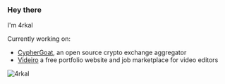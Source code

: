 

### Hey there 
I'm 4rkal

Currently working on:

- [CypherGoat](https://cyphergoat.com), an open source crypto exchange aggregator
- [Videiro](https://videiro.com) a free portfolio website and job marketplace for video editors


<p align="left"> <img src="https://komarev.com/ghpvc/?username=4rkal&label=Profile%20views&color=0e75b6&style=flat" alt="4rkal" /> </p>

<!---
4rkal/4rkal is a ✨ special ✨ repository because its `README.md` (this file) appears on your GitHub profile.
You can click the Preview link to take a look at your changes.
--->



